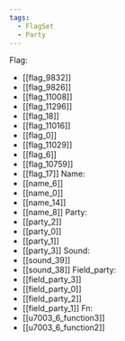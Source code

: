 ```yaml
---
tags:
  - FlagSet
  - Party
---
```

Flag:
- [[flag_9832]]
- [[flag_9826]]
- [[flag_11008]]
- [[flag_11296]]
- [[flag_18]]
- [[flag_11016]]
- [[flag_0]]
- [[flag_11029]]
- [[flag_6]]
- [[flag_10759]]
- [[flag_17]]
Name:
- [[name_6]]
- [[name_0]]
- [[name_14]]
- [[name_8]]
Party:
- [[party_2]]
- [[party_0]]
- [[party_1]]
- [[party_3]]
Sound:
- [[sound_39]]
- [[sound_38]]
Field_party:
- [[field_party_3]]
- [[field_party_0]]
- [[field_party_2]]
- [[field_party_1]]
Fn:
- [[u7003_6_function3]]
- [[u7003_6_function2]]
